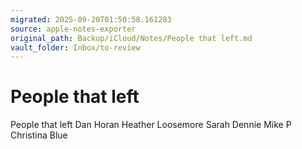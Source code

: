 ```yaml
---
migrated: 2025-09-20T01:50:58.161283
source: apple-notes-exporter
original_path: Backup/iCloud/Notes/People that left.md
vault_folder: Inbox/to-review
---
```

# People that left

People that left 
Dan Horan 
Heather Loosemore 
Sarah Dennie
Mike P
Christina Blue

